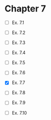# Chapter 7

- [ ] Ex. 7.1
- [ ] Ex. 7.2
- [ ] Ex. 7.3
- [ ] Ex. 7.4
- [ ] Ex. 7.5
- [ ] Ex. 7.6
- [x] Ex. 7.7
- [ ] Ex. 7.8
- [ ] Ex. 7.9
- [ ] Ex. 7.10

